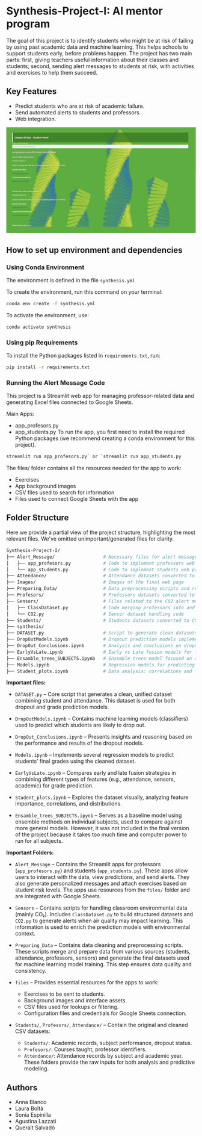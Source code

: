 # Synthesis-Project-I: AI mentor program

The goal of this project is to identify students who might be at risk of failing by using past academic data and machine learning. This helps schools to support students early, before problems happen. The project has two main parts: first, giving teachers useful information about their classes and students; second, sending alert messages to students at risk, with activities and exercises to help them succeed.

## Key Features
- Predict students who are at risk of academic failure.
- Send automated alerts to students and professors.
- Web integration.


![Alt text](Images/visualization.png)


## How to set up environment and dependencies

### Using Conda Environment

The environment is defined in the file `synthesis.yml`

To create the environment, run this command on your terminal:

```bash
conda env create -f synthesis.yml
```

To activate the environment, use:

```bash
conda activate synthesis
```

### Using pip Requirements

To install the Python packages listed in `requirements.txt`, run:

```bash
pip install -r requirements.txt
```

### Running the Alert Message Code
This project is a Streamlit web app for managing professor-related data and generating Excel files connected to Google Sheets.

Main Apps:
- app_profesors.py 
- app_students.py
To run the app, you first need to install the required Python packages (we recommend creating a conda environment for this project).

```bash
streamlit run app_profesors.py` or `streamlit run app_students.py
```

The files/ folder contains all the resources needed for the app to work:
- Exercises
- App background images
- CSV files used to search for information
- Files used to connect Google Sheets with the app

## Folder Structure

Here we provide a partial view of the project structure, highlighting the most relevant files. We've omitted unimportant/generated files for clarity.

```bash
Synthesis-Project-I/
├── Alert_Message/                  # Necessary files for alert message implementation
│   ├── app_profesors.py            # Code to implement professors web page
│   └── app_students.py             # Code to implement students web page
├── Attendance/                     # Attendance datasets converted to CSV files
├── Images/                         # Images of the final web page  
├── Preparing_Data/                 # Data preprocessing scripts and resources
├── Profesors/                      # Professors datasets converted to CSV files
├── Sensors/                        # Files related to the CO2 alert message implementation
│   ├── ClassDataset.py             # Code merging professors info and class schedule
│   └── CO2.py                      # Sensor dataset handling code
├── Students/                       # Students datasets converted to CSV files
├── synthesis/                      
├── DATASET.py                      # Script to generate clean datasets for training dropout and final mark prediction models
├── DropOutModels.ipynb             # Dropout prediction models implementation
├── DropOut_Conclusions.ipynb       # Analysis and conclusions on dropout prediction results
├── EarlyVsLate.ipynb               # Early vs Late fusion models for final mark prediction
├── Ensamble_trees_SUBJECTS.ipynb   # Ensemble trees model focused on a single subject 
├── Models.ipynb                    # Regression models for predicting students' final marks
├── Student_plots.ipynb             # Data analysis: correlations and feature importance visualization
```

**Important files:**

- `DATASET.py` – Core script that generates a clean, unified dataset combining student and attendance. This dataset is used for both dropout and grade prediction models.

- `DropOutModels.ipynb` – Contains machine learning models (classifiers) used to predict which students are likely to drop out.

- `DropOut_Conclusions.ipynb` – Presents insights and reasoning based on the performance and results of the dropout models.

- `Models.ipynb` – Implements several regression models to predict students’ final grades using the cleaned dataset.

- `EarlyVsLate.ipynb` – Compares early and late fusion strategies in combining different types of features (e.g., attendance, sensors, academic) for grade prediction.

- `Student_plots.ipynb` – Explores the dataset visually, analyzing feature importance, correlations, and distributions.

- `Ensamble_trees_SUBJECTS.ipynb` – Serves as a baseline model using ensemble methods on individual subjects, used to compare against more general models. However, it was not included in the final version of the project because it takes too much time and computer power to run for all subjects.

**Important Folders:**

* `Alert_Message` – Contains the Streamlit apps for professors (`app_profesors.py`) and students (`app_students.py`). These apps allow users to interact with the data, view predictions, and send alerts. They also generate personalized messages and attach exercises based on student risk levels. The apps use resources from the `files/` folder and are integrated with Google Sheets.

* `Sensors` – Contains scripts for handling classroom environmental data (mainly CO₂). Includes `ClassDataset.py` to build structured datasets and `CO2.py` to generate alerts when air quality may impact learning. This information is used to enrich the prediction models with environmental context.

* `Preparing_Data` – Contains data cleaning and preprocessing scripts. These scripts merge and prepare data from various sources (students, attendance, professors, sensors) and generate the final datasets used for machine learning model training. This step ensures data quality and consistency.

* `files` – Provides essential resources for the apps to work:

  * Exercises to be sent to students.
  * Background images and interface assets.
  * CSV files used for lookups or filtering.
  * Configuration files and credentials for Google Sheets connection.

* `Students/`, `Profesors/`, `Attendance/` – Contain the original and cleaned CSV datasets:

  * `Students/`: Academic records, subject performance, dropout status.
  * `Profesors/`: Courses taught, professor identifiers.
  * `Attendance/`: Attendance records by subject and academic year.
    These folders provide the raw inputs for both analysis and predictive modeling.


## Authors

- Anna Blanco
- Laura Boltà 
- Sonia Espinilla
- Agustina Lazzati 
- Queralt Salvadó 
